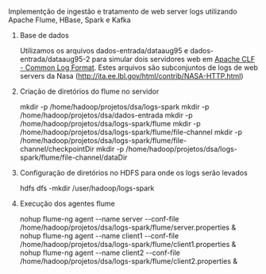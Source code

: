 Implementção de ingestão e tratamento de web server logs utilizando Apache Flume, HBase, Spark e Kafka

1. Base de dados

   Utilizamos os arquivos dados-entrada/dataaug95 e dados-entrada/dataaug95-2 para simular dois servidores web em [Apache CLF - Common Log Format](https://httpd.apache.org/docs/2.4/logs.html). Estes arquivos são subconjuntos de logs de web servers da Nasa (http://ita.ee.lbl.gov/html/contrib/NASA-HTTP.html)
     
2. Criação de diretórios do flume no servidor

   mkdir -p /home/hadoop/projetos/dsa/logs-spark
   mkdir -p /home/hadoop/projetos/dsa/dados-entrada
   mkdir -p /home/hadoop/projetos/dsa/logs-spark/flume
   mkdir -p /home/hadoop/projetos/dsa/logs-spark/flume/file-channel
   mkdir -p /home/hadoop/projetos/dsa/logs-spark/flume/file-channel/checkpointDir
   mkdir -p /home/hadoop/projetos/dsa/logs-spark/flume/file-channel/dataDir
   
3. Configuração de diretórios no HDFS para onde os logs serão levados

   hdfs dfs -mkdir /user/hadoop/logs-spark
   
4. Execução dos agentes flume

   nohup flume-ng agent --name server --conf-file /home/hadoop/projetos/dsa/logs-spark/flume/server.properties &
   nohup flume-ng agent --name client1 --conf-file /home/hadoop/projetos/dsa/logs-spark/flume/client1.properties &
   nohup flume-ng agent --name client2 --conf-file /home/hadoop/projetos/dsa/logs-spark/flume/client2.properties &
   
